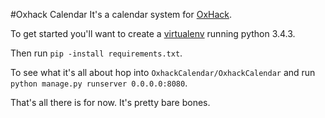 #Oxhack Calendar
It's a calendar system for [OxHack](http://oxhack.org).

To get started you'll want to create a [virtualenv](https://virtualenv.readthedocs.org/en/latest/) running python 3.4.3.

Then run `pip -install requirements.txt`.

To see what it's all about hop into `OxhackCalendar/OxhackCalendar` and run `python manage.py runserver 0.0.0.0:8080`.

That's all there is for now. It's pretty bare bones.
